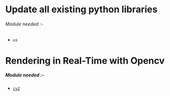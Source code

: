 # Update all existing python libraries
###### Module needed :-
- *`os`*
#
# Rendering in Real-Time with Opencv
##### Module needed :-
- [*`cv2`*](https://www.pypi.org/opencv-python)